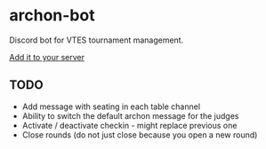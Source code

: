 # archon-bot

Discord bot for VTES tournament management.

[Add it to your server](https://discordapp.com/oauth2/authorize?client_id=836223897186992199&scope=bot&permissions=401730896)

## TODO

-   Add message with seating in each table channel
-   Ability to switch the default archon message for the judges
-   Activate / deactivate checkin - might replace previous one
-   Close rounds (do not just close because you open a new round)
